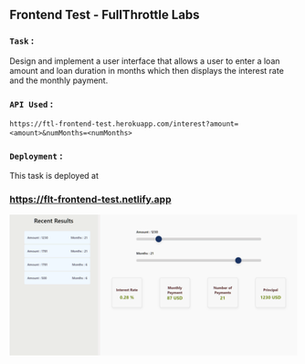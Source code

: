 ## Frontend Test - FullThrottle Labs


### `Task` :
   Design and implement a user interface that allows a user to enter a loan amount and  loan duration in months which then displays the interest rate and the monthly payment.

### `API Used` :
    https://ftl-frontend-test.herokuapp.com/interest?amount=<amount>&numMonths=<numMonths>
  
  
 ### `Deployment` : 
This task is deployed at 
  ### https://flt-frontend-test.netlify.app 
 
<img src="./src/Components/images/readme_desktop.png" >